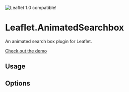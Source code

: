 ![Leaflet 1.0 compatible!](https://img.shields.io/badge/Leaflet%201.0-%E2%9C%93-1EB300.svg?style=flat)  
# Leaflet.AnimatedSearchbox

An animated search box plugin for Leaflet.

[Check out the demo](https://luka1199.github.io/Leaflet.AnimatedSearchbox/)

## Usage 

## Options
